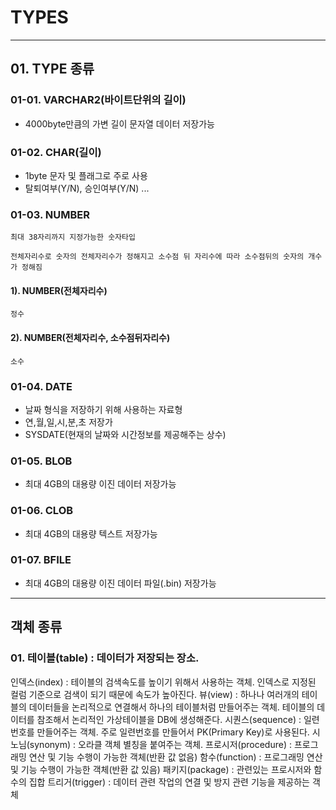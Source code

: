 # **TYPES**
---
## **01. TYPE 종류**
### 01-01. VARCHAR2(바이트단위의 길이)
- 4000byte만큼의 가변 길이 문자열 데이터 저장가능
### 01-02. CHAR(길이)
- 1byte 문자 및 플래그로 주로 사용
- 탈퇴여부(Y/N), 승인여부(Y/N) ...
### 01-03. NUMBER
`최대 38자리까지 지정가능한 숫자타입`

`전체자리수로 숫자의 전체자리수가 정해지고 소수점 뒤 자리수에 따라 소수점뒤의 숫자의 개수가 정해짐`
#### 1). NUMBER(전체자리수)
`정수`
#### 2). NUMBER(전체자리수, 소수점뒤자리수)
`소수`
### 01-04. DATE
- 날짜 형식을 저장하기 위해 사용하는 자료형
- 연,월,일,시,분,초 저장가
- SYSDATE(현재의 날짜와 시간정보를 제공해주는 상수)
### 01-05. BLOB
- 최대 4GB의 대용량 이진 데이터 저장가능
### 01-06. CLOB
- 최대 4GB의 대용량 텍스트 저장가능
### 01-07. BFILE
- 최대 4GB의 대용량 이진 데이터 파일(.bin) 저장가능
---
## **객체 종류**
### 01. 테이블(table) : 데이터가 저장되는 장소.
인덱스(index) : 테이블의 검색속도를 높이기 위해서 사용하는 객체. 인덱스로 지정된 컬럼 기준으로 검색이 되기 때문에 속도가 높아진다.
뷰(view) : 하나나 여러개의 테이블의 데이터들을 논리적으로 연결해서 하나의 테이블처럼 만들어주는 객체. 테이블의 데이터를 참조해서 논리적인 가상테이블을 DB에 생성해준다.
시퀀스(sequence) : 일련번호를 만들어주는 객체. 주로 일련번호를 만들어서 PK(Primary Key)로 사용된다.
시노님(synonym) : 오라클 객체 별칭을 붙여주는 객체.
프로시저(procedure) : 프로그래밍 연산 및 기능 수행이 가능한 객체(반환 값 없음)
함수(function) : 프로그래밍 연산 및 기능 수행이 가능한 객체(반환 값 있음)
패키지(package) : 관련있는 프로시저와 함수의 집합
트리거(trigger) : 데이터 관련 작업의 연결 및 방지 관련 기능을 제공하는 객체
